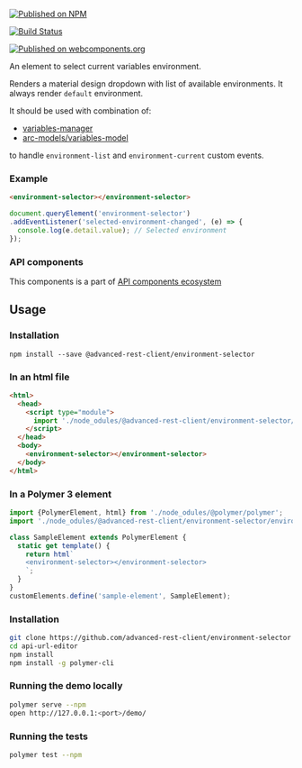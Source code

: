 [![Published on NPM](https://img.shields.io/npm/v/@advanced-rest-client/environment-selector.svg)](https://www.npmjs.com/package/@advanced-rest-client/environment-selector)

[![Build Status](https://travis-ci.org/advanced-rest-client/environment-selector.svg?branch=stage)](https://travis-ci.org/advanced-rest-client/environment-selector)

[![Published on webcomponents.org](https://img.shields.io/badge/webcomponents.org-published-blue.svg)](https://www.webcomponents.org/element/advanced-rest-client/environment-selector)

An element to select current variables environment.

Renders a material design dropdown with list of available environments.
It always render `default` environment.

It should be used with combination of:

-   [variables-manager](https://github.com/advanced-rest-client/variables-manager)
-   [arc-models/variables-model](https://github.com/advanced-rest-client/arc-models)

to handle `environment-list` and `environment-current` custom events.

### Example

```html
<environment-selector></environment-selector>
```

```javascript
document.queryElement('environment-selector')
.addEventListener('selected-environment-changed', (e) => {
  console.log(e.detail.value); // Selected environment
});
```

### API components

This components is a part of [API components ecosystem](https://elements.advancedrestclient.com/)

## Usage

### Installation
```
npm install --save @advanced-rest-client/environment-selector
```

### In an html file

```html
<html>
  <head>
    <script type="module">
      import './node_odules/@advanced-rest-client/environment-selector/environment-selector.js';
    </script>
  </head>
  <body>
    <environment-selector></environment-selector>
  </body>
</html>
```

### In a Polymer 3 element

```js
import {PolymerElement, html} from './node_odules/@polymer/polymer';
import './node_odules/@advanced-rest-client/environment-selector/environment-selector.js';

class SampleElement extends PolymerElement {
  static get template() {
    return html`
    <environment-selector></environment-selector>
    `;
  }
}
customElements.define('sample-element', SampleElement);
```

### Installation

```sh
git clone https://github.com/advanced-rest-client/environment-selector
cd api-url-editor
npm install
npm install -g polymer-cli
```

### Running the demo locally

```sh
polymer serve --npm
open http://127.0.0.1:<port>/demo/
```

### Running the tests
```sh
polymer test --npm
```
